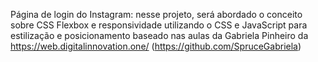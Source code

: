 Página de login do Instagram: nesse projeto, será abordado o conceito sobre CSS Flexbox e responsividade utilizando o 
CSS e JavaScript para estilização e posicionamento baseado nas aulas da Gabriela Pinheiro da 
https://web.digitalinnovation.one/ (https://github.com/SpruceGabriela)
